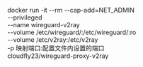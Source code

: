 docker run -it --rm --cap-add=NET_ADMIN \
     --privileged \
    --name wireguard-v2ray \
    --volume /etc/wireguard/:/etc/wireguard/:ro \
    --volume /etc/v2ray:/etc/v2ray \
    -p 映射端口:配置文件内设置的端口 \
    cloudfly23/wireguard-proxy-v2ray
